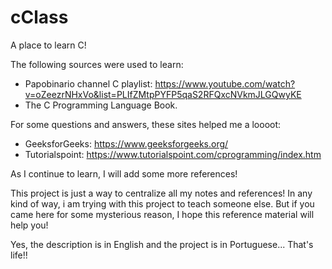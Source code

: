# cClass

A place to learn C! 

The following sources were used to learn:
  - Papobinario channel C playlist: https://www.youtube.com/watch?v=oZeezrNHxVo&list=PLIfZMtpPYFP5qaS2RFQxcNVkmJLGQwyKE
  - The C Programming Language Book.

For some questions and answers, these sites helped me a loooot:

  - GeeksforGeeks: https://www.geeksforgeeks.org/
  - Tutorialspoint: https://www.tutorialspoint.com/cprogramming/index.htm

As I continue to learn, I will add some more references!

This project is just a way to centralize all my notes and references! In any kind of way, i am trying with this project to teach someone else. But if you came here for some mysterious reason, I hope this reference material will help you! 

Yes, the description is in English and the project is in Portuguese... That's life!!
